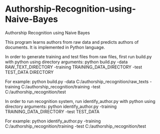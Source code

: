# Authorship-Recognition-using-Naive-Bayes
Authorship Recognition using Naive Bayes

This program learns authors from raw data and predicts authors of documents. It is implemented in Python language.

In order to generate training and test files from raw files, first run build.py with python using directory arguments:
python build.py -data RAW_TEXT_DIRECTORY -training TRAINING_DATA_DIRECTORY -test TEST_DATA DIRECTORY

For example:
python build.py -data C:/authorship_recognition/raw_texts -training C:/authorship_recognition/training -test C:/authorship_recognition/test

In order to run recognition system, run identify_author.py with python using directory arguments:
python identify_author.py -training TRAINING_DATA_DIRECTORY -test TEST_DATA

For example:
python identify_author.py -training C:/authorship_recognition/training -test C:/authorship_recognition/test
